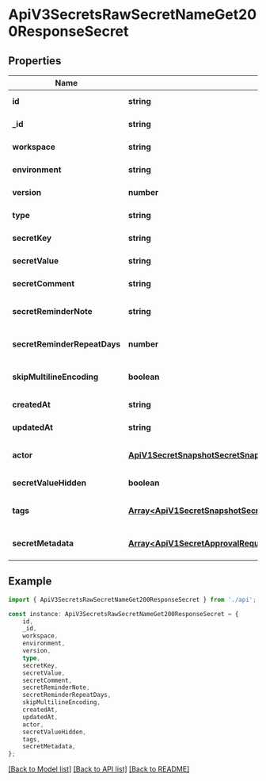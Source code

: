 # ApiV3SecretsRawSecretNameGet200ResponseSecret


## Properties

Name | Type | Description | Notes
------------ | ------------- | ------------- | -------------
**id** | **string** |  | [default to undefined]
**_id** | **string** |  | [default to undefined]
**workspace** | **string** |  | [default to undefined]
**environment** | **string** |  | [default to undefined]
**version** | **number** |  | [default to undefined]
**type** | **string** |  | [default to undefined]
**secretKey** | **string** |  | [default to undefined]
**secretValue** | **string** |  | [default to undefined]
**secretComment** | **string** |  | [default to undefined]
**secretReminderNote** | **string** |  | [optional] [default to undefined]
**secretReminderRepeatDays** | **number** |  | [optional] [default to undefined]
**skipMultilineEncoding** | **boolean** |  | [optional] [default to false]
**createdAt** | **string** |  | [default to undefined]
**updatedAt** | **string** |  | [default to undefined]
**actor** | [**ApiV1SecretSnapshotSecretSnapshotIdGet200ResponseSecretSnapshotSecretVersionsInnerActor**](ApiV1SecretSnapshotSecretSnapshotIdGet200ResponseSecretSnapshotSecretVersionsInnerActor.md) |  | [optional] [default to undefined]
**secretValueHidden** | **boolean** |  | [default to undefined]
**tags** | [**Array&lt;ApiV1SecretSnapshotSecretSnapshotIdGet200ResponseSecretSnapshotSecretVersionsInnerTagsInner&gt;**](ApiV1SecretSnapshotSecretSnapshotIdGet200ResponseSecretSnapshotSecretVersionsInnerTagsInner.md) |  | [optional] [default to undefined]
**secretMetadata** | [**Array&lt;ApiV1SecretApprovalRequestsIdGet200ResponseApprovalCommitsInnerSecretMetadataInner&gt;**](ApiV1SecretApprovalRequestsIdGet200ResponseApprovalCommitsInnerSecretMetadataInner.md) |  | [optional] [default to undefined]

## Example

```typescript
import { ApiV3SecretsRawSecretNameGet200ResponseSecret } from './api';

const instance: ApiV3SecretsRawSecretNameGet200ResponseSecret = {
    id,
    _id,
    workspace,
    environment,
    version,
    type,
    secretKey,
    secretValue,
    secretComment,
    secretReminderNote,
    secretReminderRepeatDays,
    skipMultilineEncoding,
    createdAt,
    updatedAt,
    actor,
    secretValueHidden,
    tags,
    secretMetadata,
};
```

[[Back to Model list]](../README.md#documentation-for-models) [[Back to API list]](../README.md#documentation-for-api-endpoints) [[Back to README]](../README.md)
